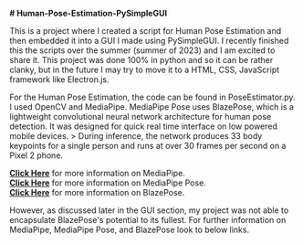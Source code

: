 **# Human-Pose-Estimation-PySimpleGUI**  

This is a project where I created a script for Human Pose Estimation and then embedded it into a GUI I made using PySimpleGUI. I recently finished this the scripts over the summer (summer of 2023) and I am excited to share it.
This project was done 100% in python and so it can be rather clanky, but in the future I may try to move it to a HTML, CSS, JavaScript framework like Electron.js. 

For the Human Pose Estimation, the code can be found in PoseEstimator.py. I used OpenCV and MediaPipe. MediaPipe Pose uses BlazePose, which is a lightweight convolutional neural network architecture for human pose detection. It
was designed for quick real time interface on low powered mobile devices. > During inference, the network produces 33 body keypoints for a single person and runs at over 30 frames per second on a Pixel 2 phone. 

[**Click Here**](https://github.com/google/mediapipe) for more information on MediaPipe.  
[**Click Here**](https://github.com/google/mediapipe/blob/master/docs/solutions/pose.md) for more information on MediaPipe Pose.  
[**Click Here**](https://ai.googleblog.com/2020/08/on-device-real-time-body-pose-tracking.html) for more information on BlazePose.  

However, as discussed later in the GUI section, my project was not able to encapsulate BlazePose's potential to its fullest. For further information on 
MediaPipe, MediaPipe Pose, and BlazePose look to below links.
